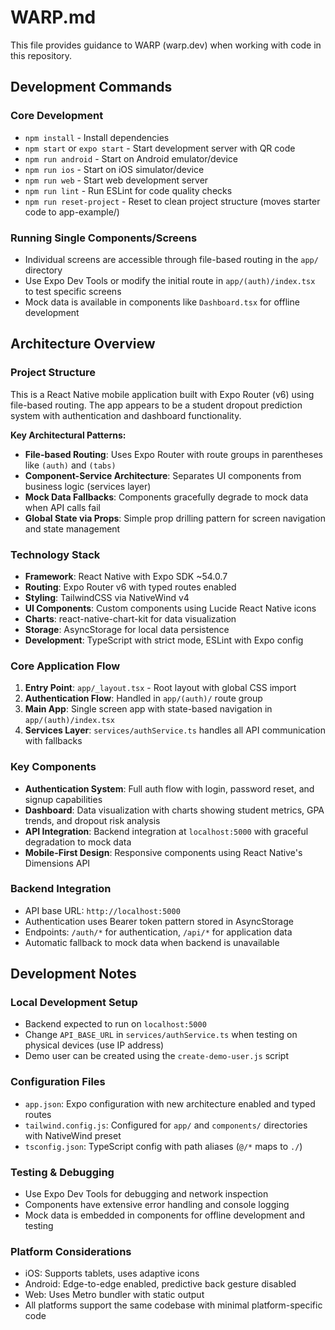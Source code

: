 # WARP.md

This file provides guidance to WARP (warp.dev) when working with code in this repository.

## Development Commands

### Core Development
- `npm install` - Install dependencies
- `npm start` or `expo start` - Start development server with QR code
- `npm run android` - Start on Android emulator/device
- `npm run ios` - Start on iOS simulator/device
- `npm run web` - Start web development server
- `npm run lint` - Run ESLint for code quality checks
- `npm run reset-project` - Reset to clean project structure (moves starter code to app-example/)

### Running Single Components/Screens
- Individual screens are accessible through file-based routing in the `app/` directory
- Use Expo Dev Tools or modify the initial route in `app/(auth)/index.tsx` to test specific screens
- Mock data is available in components like `Dashboard.tsx` for offline development

## Architecture Overview

### Project Structure
This is a React Native mobile application built with Expo Router (v6) using file-based routing. The app appears to be a student dropout prediction system with authentication and dashboard functionality.

**Key Architectural Patterns:**
- **File-based Routing**: Uses Expo Router with route groups in parentheses like `(auth)` and `(tabs)`
- **Component-Service Architecture**: Separates UI components from business logic (services layer)
- **Mock Data Fallbacks**: Components gracefully degrade to mock data when API calls fail
- **Global State via Props**: Simple prop drilling pattern for screen navigation and state management

### Technology Stack
- **Framework**: React Native with Expo SDK ~54.0.7
- **Routing**: Expo Router v6 with typed routes enabled
- **Styling**: TailwindCSS via NativeWind v4
- **UI Components**: Custom components using Lucide React Native icons
- **Charts**: react-native-chart-kit for data visualization
- **Storage**: AsyncStorage for local data persistence
- **Development**: TypeScript with strict mode, ESLint with Expo config

### Core Application Flow
1. **Entry Point**: `app/_layout.tsx` - Root layout with global CSS import
2. **Authentication Flow**: Handled in `app/(auth)/` route group
3. **Main App**: Single screen app with state-based navigation in `app/(auth)/index.tsx`
4. **Services Layer**: `services/authService.ts` handles all API communication with fallbacks

### Key Components
- **Authentication System**: Full auth flow with login, password reset, and signup capabilities
- **Dashboard**: Data visualization with charts showing student metrics, GPA trends, and dropout risk analysis
- **API Integration**: Backend integration at `localhost:5000` with graceful degradation to mock data
- **Mobile-First Design**: Responsive components using React Native's Dimensions API

### Backend Integration
- API base URL: `http://localhost:5000`
- Authentication uses Bearer token pattern stored in AsyncStorage
- Endpoints: `/auth/*` for authentication, `/api/*` for application data
- Automatic fallback to mock data when backend is unavailable

## Development Notes

### Local Development Setup
- Backend expected to run on `localhost:5000`
- Change `API_BASE_URL` in `services/authService.ts` when testing on physical devices (use IP address)
- Demo user can be created using the `create-demo-user.js` script

### Configuration Files
- `app.json`: Expo configuration with new architecture enabled and typed routes
- `tailwind.config.js`: Configured for `app/` and `components/` directories with NativeWind preset
- `tsconfig.json`: TypeScript config with path aliases (`@/*` maps to `./`)

### Testing & Debugging
- Use Expo Dev Tools for debugging and network inspection
- Components have extensive error handling and console logging
- Mock data is embedded in components for offline development and testing

### Platform Considerations
- iOS: Supports tablets, uses adaptive icons
- Android: Edge-to-edge enabled, predictive back gesture disabled
- Web: Uses Metro bundler with static output
- All platforms support the same codebase with minimal platform-specific code